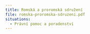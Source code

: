 ```yaml
---
title: Romská a proromská sdružení
file: romska-proromska-sdruzeni.pdf
situations:
  - Právní pomoc a poradenství
---
```

